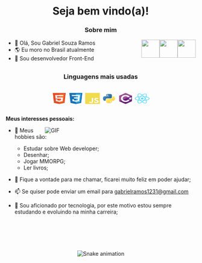 <h1 align="center"> Seja bem vindo(a)! </h1>
<h3 align="center">Sobre mim</h3> 

<div>
<a href="mailto:gabrielramos1231@gmail.com" target="_blank">
  <img align="right" src="https://i.postimg.cc/28yZ266K/email-verification-icon.png" width="48px" height="48px">
</a> 
<a href="https://discord.gg/ccht3srp" target="_blank">
  <img align="right" src="https://i.postimg.cc/bY6CFZyX/discord-square-color-icon.png" width="48px" height="48px">
</a> 
<a href="https://www.linkedin.com/in/gabriel-souza-ramos" target="_blank">
  <img align="right" src="https://i.postimg.cc/X7f86X37/linkedin-app-icon.png" width="48px" height="48px">
</a>
<div/>
<div align="left">
  <ul>
  <li> 👋 Olá, Sou Gabriel Souza Ramos </li>
  <li> 🌎 Eu moro no Brasil atualmente </li>
  <li> 🌱 Sou desenvolvedor Front-End </li>
  </ul>
<div/>


##

<h3 align="center" >Linguagens mais usadas</h3>
<div align="center" style="display: inline_block"><br>
  <img align="center" alt="Gabriel-HTML" height="30" width="40" src="https://raw.githubusercontent.com/devicons/devicon/master/icons/html5/html5-original.svg">
  <img align="center" alt="Gabriel-CSS" height="30" width="40" src="https://raw.githubusercontent.com/devicons/devicon/master/icons/css3/css3-original.svg">
  <img align="center" alt="Gabriel-Js" height="30" width="40" src="https://raw.githubusercontent.com/devicons/devicon/master/icons/javascript/javascript-plain.svg">
  <img align="center" alt="Gabriel-Python" height="30" width="40" src="https://raw.githubusercontent.com/devicons/devicon/master/icons/python/python-original.svg">
  <img align="center" alt="Gabriel-Csharp" height="30" width="40" src="https://raw.githubusercontent.com/devicons/devicon/master/icons/csharp/csharp-original.svg">
  <img align="center" alt="Gabriel-ReactNative" height="30" width="40" src="https://raw.githubusercontent.com/devicons/devicon/master/icons/react/react-original.svg">
</div>
  
  ##
  
**Meus interesses pessoais:**

<img align="right" alt="GIF" src="https://i.postimg.cc/BZ8VVRpZ/octocat-1671571608690.png" width="400px" />

- 👾 Meus hobbies são: 
  - Estudar sobre Web developer;
  - Desenhar;
  - Jogar MMORPG; 
  - Ler livros;
- 💬 Fique a vontade para me chamar, ficarei muito feliz em poder ajudar;
- 📫 Se quiser pode enviar um email para gabrielramos1231@gmail.com

- 💼 Sou aficionado por tecnologia, por este motivo estou sempre estudando e evoluindo na minha carreira;
<br />
<br />
<br />
  
##
<div align="center">
  
  ![Snake animation](https://github.com/Gabrielsr12/Gabrielsr12/blob/output/github-contribution-grid-snake.svg)
 
<div/>


